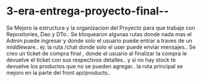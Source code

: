 # 3-era-entrega-proyecto-final--
Se Mejoro la estructura y la organizacion del Proyecto para que trabaje con Repositories, Dao y DTo.. 
Se bloquearon algunas rutas donde nada mas el Admin puede ingresar y donde solo el usuario puede entrar a traves de un middleware.. ej: la ruta /chat donde solo el user puede enviar mensajes..
Se creo un ticket de compra final , donde el usuario al finalizar la compra le devuelve el ticket con sus respectivos detalles.. y si no hay stock te devuelve los productos que no se pueden agregar..
la ruta principal se mejoro en la parte del front api/products..

